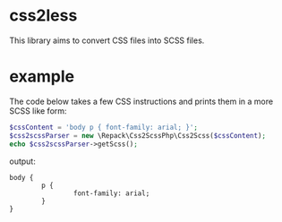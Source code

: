 
css2less
========

This library aims to convert CSS files into SCSS files.

example
=======

The code below takes a few CSS instructions and prints them in a more SCSS like form:

```php
$cssContent = 'body p { font-family: arial; }';
$css2scssParser = new \Repack\Css2ScssPhp\Css2Scss($cssContent);
echo $css2scssParser->getScss();
```

output:

```
body {
        p {
                font-family: arial;
        }
}
```